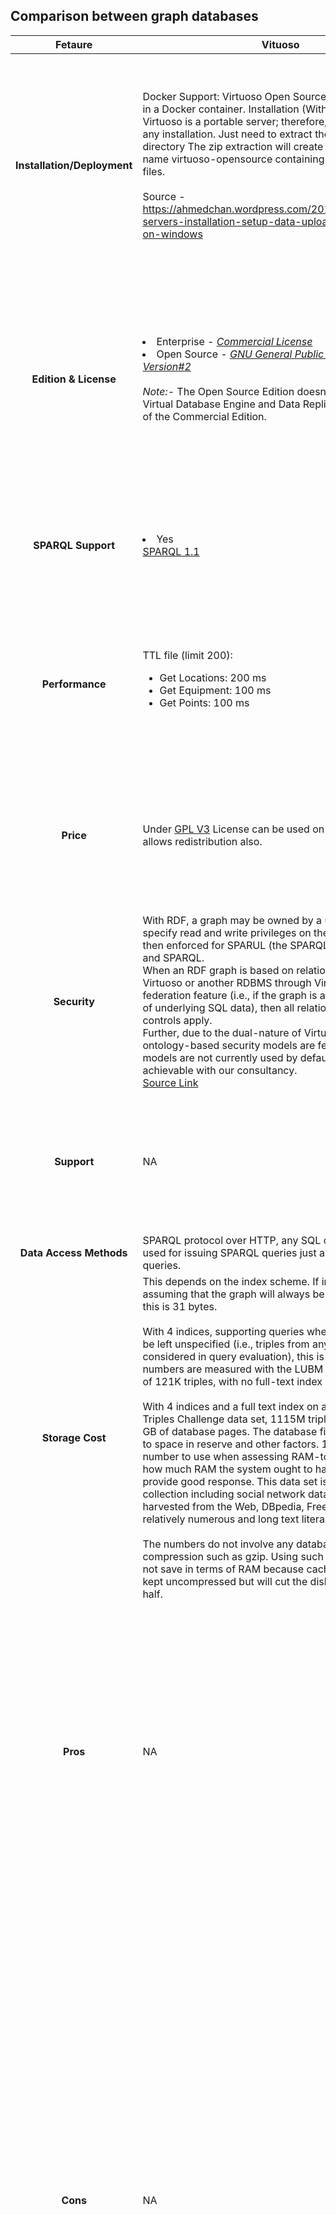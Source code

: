 ## Comparison between graph databases

|Fetaure|Vituoso|Apache Jena|Mark Logic|Sql Server|Neo4j|
|:-:|-|-|-|-|-|
|**Installation/Deployment**|Docker Support: Virtuoso Open Source Edition can be run in a Docker container. Installation (Without Docker): Virtuoso is a portable server; therefore, it does not require any installation. Just need to extract the zip file into some directory The zip extraction will create a folder with the name virtuoso-opensource containing all of the server files.<br> <br>Source -https://ahmedchan.wordpress.com/2014/02/19/virtuoso-servers-installation-setup-data-upload-and-querying-on-windows|<div class="foo"><ul><li> Either hosted in Apache Tomcat or Self-Deployed.</li><br><li> Has Docker image but enabling reasoning in Jena deployed as Docker is a technical challenge</ul></div>|<ul><li>Executable for Windows and packages for Linux</li><br><li>CentOS based Docker image</li></ul>|<ul><li>Executable for Windows and packages for Linux.</li><br><li>Provides Docker image</li></ul>|Both Windows and Linux are supported</li></ul>|
|**Edition & License**|<li>Enterprise - [*Commercial License*](https://virtuoso.openlinksw.com/offers/)</li><li>Open Source - [*GNU General Public License (GPL) Version#2*](https://virtuoso.openlinksw.com/dataspace/doc/wiki/Main/VOSLicense)</li><br>*Note:-* The Open Source Edition doesn't include the Virtual Database Engine and Data Replication Functionality of the Commercial Edition.|<li>Open Source - [* Apache License, Version 2.0*](https://www.apache.org/licenses/LICENSE-2.0)</li>|<li>Only one version of MarkLogic database exists which is the full featured version.</li><li>Its usage depends on the license. For development, it can be used without charge. For redistribution, OEM License needs to be obtained.</li>|<li>Enterprise</li><li>Standard</li><li>Express</li><li>Developer</li><br/>**Note:-** All editions support SQL Server Graph.|<ul><li>Community</li><li>Enterprise</li></ul>[License Info](https://neo4j.com/licensing/)|
|**SPARQL Support**|<li>Yes</li> [SPARQL 1.1](https://www.w3.org/TR/sparql11-query/)|<li>Yes</li> [SPARQL 1.1](https://www.w3.org/TR/sparql11-query/)|<li>Yes</li>[SPARQL 1.1](https://www.w3.org/TR/sparql11-query/)|<li>No</li>Provides extension to T-SQL to handle LPGs. Allows users to query both graph and relational data in a single query.|<li>No</li>Has own query language called [Cypher](https://neo4j.com/cypher-graph-query-language/) which is optimized for LPGs.|
|**Performance**|TTL file (limit 200):<br><ul><li>Get Locations: 200 ms</li><li>Get Equipment: 100 ms</li><li>Get Points: 100 ms</ul></li>|TTL file (limit 200):<br><ul><li>Get Locations: 200 ms</li><li>Get Equipment: 100 ms</li><li>Get Points: 100 ms</ul></li>|TTL file (limit 200):<br><ul><li>Get Locations: 200 ms</li><li>Get Equipment: 100 ms</li><li>Get Points: 100 ms</ul></li>|Could not be evaluated as graph model is different.|Could not be evaluated as graph model is different.|
|**Price**|Under [GPL V3](https://www.gnu.org/licenses/quick-guide-gplv3.html) License can be used on production and allows redistribution also.|Can be used on production without any charge and allows redistribution also.|<li>For OEM distribution: $1200 to $2K per installation/license (ball park figure for around 100 customers)</li><li>For development: Full featured version can be used without charge</li>|N.A.<br>*Not applicable as we have partnership with Microsoft*|N.A.|
|**Security**|With RDF, a graph may be owned by a user. The user may specify read and write privileges on the graph. These are then enforced for SPARUL (the SPARQL update language) and SPARQL.<br>When an RDF graph is based on relationally stored data in Virtuoso or another RDBMS through Virtuoso's SQL federation feature (i.e., if the graph is an Linked Data View of underlying SQL data), then all relational security controls apply.<br>Further, due to the dual-nature of Virtuoso, sophisticated ontology-based security models are feasible. Such models are not currently used by default, but they are achievable with our consultancy.<br>[Source Link](http://docs.openlinksw.com/virtuoso/virtuosofaq33_01/#virtuosofaq33_01)|[Apache Shiro](https://shiro.apache.org/) can be used to provide security.|Highly secure with enterprise grade security features. Has extensive mechanisms for users and roles.|Highly secure with enterprise grade security features. Has extensive mechanisms for users and roles.|<ui><li>Authentication and authorization is provided.</li><li>Role based Acces control.</li></ui>
|**Support**|NA|Apache Jena has large community but issues have to reported their JIRA board. They also provide a mail address for reporting issues.|Provides commercial support|Provides commercial support|Provides commercial support|
|**Data Access Methods**|SPARQL protocol over HTTP, any SQL client library can be used for issuing SPARQL queries just as well as SQL queries.|
|**Storage Cost**|This depends on the index scheme. If indexed 2 ways, assuming that the graph will always be stated in queries, this is 31 bytes.<br/><br/>With 4 indices, supporting queries where the graph can be left unspecified (i.e., triples from any graph will be considered in query evaluation), this is 39 bytes. The numbers are measured with the LUBM validation data set of 121K triples, with no full-text index on literals.<br/><br/>With 4 indices and a full text index on all literals, the Billion Triples Challenge data set, 1115M triples, is about 120 GB of database pages. The database file size is larger due to space in reserve and other factors. 120 GB is the number to use when assessing RAM-to-disk ratio, i.e., how much RAM the system ought to have in order to provide good response. This data set is a heterogeneous collection including social network data, conversations harvested from the Web, DBpedia, Freebase, etc., with relatively numerous and long text literals. <br><br>The numbers do not involve any database page stream compression such as gzip. Using such compression does not save in terms of RAM because cached pages must be kept uncompressed but will cut the disk usage to about half.|
|**Pros**|NA|<ul><li>Performance is good but only with custom reasoning ruleset/li><li>Is free to use and redistribute</li></ul>|<ul><li>Performance is very good but memory requirements are dependent on the amount and complexity of rulesets used for reasoning</li><li>Has very strong security features</li><li>Has commercial support</li><li>Has fully featured UI for development and administration</li></ul>|</li><li>No extra cost involved despite being a commercial product as we have partnership with MS</li><li>Can query both relational and graph data in a single query</li><li>Developer experience in T-SQL is abundant</li><li>Performance is top-notch (similar to existing T-SQL)</li></ul>|<ul><li>Performace is top notch - supported by various online benchmarks</li><li>Has good security features</li><li>Has options for clustering</li><li>Has fully featured UI for development and administration</li><li>Cypher query language has extensive graph processing capabilities</li></ul>|
|**Cons**|NA|<ul><li>Has only basic UI for query testing and development</li>Works natively with Java only</li></ul>|<ul><li>Adds extra cost to product for redistribution.</li><li>Bundles Document database along with RDF Store which may not be required.</li></ul>|<ul><li>SQL Server 2017 Graph is a recent addition to SQL Server and extent of graph processing capabilities provided by it need to be evaluated</li><li>Graph Model is different and would require extra effort to convert existing CDM data format (RDF) to the format supported by SQL Server (Labeled Property Graph)</li><li>Labeled Property Graphs do not support ontologies and reasoning, therefore proprietary mechanisms need to be developed to store CDM Data in SQL Server Graph</li></ul>|
